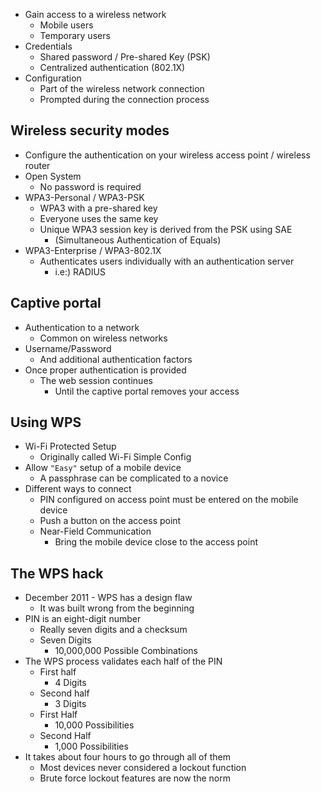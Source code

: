 - Gain access to a wireless network
	- Mobile users
	- Temporary users
- Credentials
	- Shared password / Pre-shared Key (PSK)
	- Centralized authentication (802.1X)
- Configuration
	- Part of the wireless network connection
	- Prompted during the connection process
## Wireless security modes
- Configure the authentication on your wireless access point / wireless router
- Open System
	- No password is required
- WPA3-Personal / WPA3-PSK
	- WPA3 with a pre-shared key
	- Everyone uses the same key
	- Unique WPA3 session key is derived from the PSK using SAE
		- (Simultaneous Authentication of Equals)
- WPA3-Enterprise / WPA3-802.1X
	- Authenticates users individually with an authentication server
		- i.e:)  RADIUS
## Captive portal
- Authentication to a network
	- Common on wireless networks
- Username/Password
	- And additional authentication factors
- Once proper authentication is provided
	- The web session continues
		- Until the captive portal removes your access
## Using WPS
- Wi-Fi Protected Setup
	- Originally called Wi-Fi Simple Config
- Allow `"Easy"` setup of a mobile device
	- A passphrase can be complicated to a novice
- Different ways to connect
	- PIN configured on access point must be entered on the mobile device
	- Push a button on the access point
	- Near-Field Communication
		- Bring the mobile device close to the access point
## The WPS hack
- December 2011 - WPS has a design flaw
	- It was built wrong from the beginning
- PIN is an eight-digit number
	- Really seven digits and a checksum
	- Seven Digits
		- 10,000,000 Possible Combinations
- The WPS process validates each half of the PIN
	- First half
		- 4 Digits
	- Second half
		- 3 Digits
	- First Half
		- 10,000 Possibilities
	- Second Half
		- 1,000 Possibilities
- It takes about four hours to go through all of them
	- Most devices never considered a lockout function
	- Brute force lockout features are now the norm

